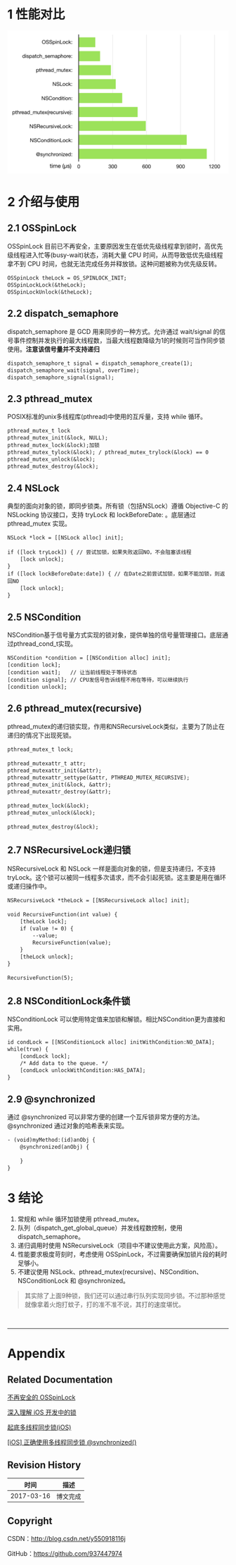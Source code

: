 # 1 性能对比

![](https://raw.githubusercontent.com/937447974/Blog/master/Resources/2017031601.png)

# 2 介绍与使用

## 2.1 OSSpinLock

OSSpinLock 目前已不再安全，主要原因发生在低优先级线程拿到锁时，高优先级线程进入忙等(busy-wait)状态，消耗大量 CPU 时间，从而导致低优先级线程拿不到 CPU 时间，也就无法完成任务并释放锁。这种问题被称为优先级反转。

```objc
OSSpinLock theLock = OS_SPINLOCK_INIT;
OSSpinLockLock(&theLock);
OSSpinLockUnlock(&theLock);
```

## 2.2 dispatch_semaphore

dispatch_semaphore 是 GCD 用来同步的一种方式。允许通过 wait/signal 的信号事件控制并发执行的最大线程数，当最大线程数降级为1的时候则可当作同步锁使用。**注意该信号量并不支持递归**

```objc
dispatch_semaphore_t signal = dispatch_semaphore_create(1);
dispatch_semaphore_wait(signal, overTime);
dispatch_semaphore_signal(signal);
```

## 2.3 pthread_mutex

POSIX标准的unix多线程库(pthread)中使用的互斥量，支持 while 循环。

```objc
pthread_mutex_t lock
pthread_mutex_init(&lock, NULL);
pthread_mutex_lock(&lock);加锁
pthread_mutex_tylock(&lock); / pthread_mutex_trylock(&lock) == 0
pthread_mutex_unlock(&lock);
pthread_mutex_destroy(&lock);
```

## 2.4 NSLock

典型的面向对象的锁，即同步锁类。所有锁（包括NSLock）遵循 Objective-C 的 NSLocking 协议接口，支持 tryLock 和 lockBeforeDate: 。底层通过 pthread_mutex 实现。

```objc
NSLock *lock = [[NSLock alloc] init];

if ([lock tryLock]) { // 尝试加锁，如果失败返回NO，不会阻塞该线程
	[lock unlock];
}
if ([lock lockBeforeDate:date]) { // 在Date之前尝试加锁，如果不能加锁，则返回NO
	[lock unlock];
}
```

## 2.5 NSCondition

NSCondition基于信号量方式实现的锁对象，提供单独的信号量管理接口。底层通过pthread_cond_t实现。

```objc
NSCondition *condition = [[NSCondition alloc] init];
[condition lock];
[condition wait];   // 让当前线程处于等待状态
[condition signal]; // CPU发信号告诉线程不用在等待，可以继续执行
[condition unlock];
```

## 2.6 pthread_mutex(recursive)

pthread_mutex的递归锁实现，作用和NSRecursiveLock类似，主要为了防止在递归的情况下出现死锁。

```objc
pthread_mutex_t lock;

pthread_mutexattr_t attr;
pthread_mutexattr_init(&attr);
pthread_mutexattr_settype(&attr, PTHREAD_MUTEX_RECURSIVE);
pthread_mutex_init(&lock, &attr);
pthread_mutexattr_destroy(&attr);

pthread_mutex_lock(&lock);
pthread_mutex_unlock(&lock);

pthread_mutex_destroy(&lock);
```

## 2.7 NSRecursiveLock递归锁

NSRecursiveLock 和 NSLock 一样是面向对象的锁，但是支持递归，不支持tryLock。这个锁可以被同一线程多次请求，而不会引起死锁。这主要是用在循环或递归操作中。

```objc
NSRecursiveLock *theLock = [[NSRecursiveLock alloc] init];
  
void RecursiveFunction(int value) {
    [theLock lock];
    if (value != 0) {
        --value;
        RecursiveFunction(value);
    }
    [theLock unlock];
}
  
RecursiveFunction(5);
```

## 2.8 NSConditionLock条件锁

NSConditionLock 可以使用特定值来加锁和解锁。相比NSCondition更为直接和实用。

```
id condLock = [[NSConditionLock alloc] initWithCondition:NO_DATA];
while(true) {
    [condLock lock];
    /* Add data to the queue. */
    [condLock unlockWithCondition:HAS_DATA];
}
```

## 2.9 @synchronized

通过 @synchronized 可以非常方便的创建一个互斥锁非常方便的方法。@synchronized 通过对象的哈希表来实现。

```objc
- (void)myMethod:(id)anObj {
    @synchronized(anObj) {
    
    }
}
```

# 3 结论

1. 常规和 while 循环加锁使用 pthread_mutex。
2. 队列（dispatch_get_global_queue）并发线程数控制，使用 dispatch_semaphore。
3. 递归调用时使用 NSRecursiveLock（项目中不建议使用此方案，风险高）。
4. 性能要求极度苛刻时，考虑使用 OSSpinLock，不过需要确保加锁片段的耗时足够小。
6. 不建议使用 NSLock、pthread_mutex(recursive)、NSCondition、NSConditionLock 和 @synchronized。

> 其实除了上面9种锁，我们还可以通过串行队列实现同步锁。不过那种感觉就像拿着火炮打蚊子，打的准不准不说，其打的速度堪忧。

&#160;

----------

# Appendix

## Related Documentation

[不再安全的 OSSpinLock](http://blog.ibireme.com/2016/01/16/spinlock_is_unsafe_in_ios/)

[深入理解 iOS 开发中的锁](http://www.jianshu.com/p/8781ff49e05b)

[起底多线程同步锁(iOS)](http://www.cocoachina.com/ios/20160129/15170.html)

[[iOS] 正确使用多线程同步锁 @synchronized()](http://www.tuicool.com/articles/b2QB7vu)

## Revision History

| 时间 | 描述 |
| ---- | ---- |
| 2017-03-16 | 博文完成 |

## Copyright

CSDN：http://blog.csdn.net/y550918116j

GitHub：https://github.com/937447974